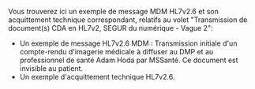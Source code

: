 Vous trouverez ici un exemple de message MDM HL7v2.6 et son acquittement technique correspondant, relatifs au volet "Transmission de document(s) CDA en HL7v2, SEGUR du numérique - Vague 2":
- Un exemple de message HL7v2.6 MDM : Transmission initiale d'un compte-rendu d'imagerie médicale à diffuser au DMP et au professionnel de santé Adam Hoda par MSSanté. Ce document est invisible au patient.
- Un exemple d'acquittement technique HL7v2.6. 

